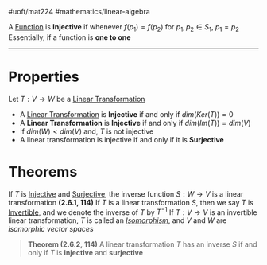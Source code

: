 #uoft/mat224 #mathematics/linear-algebra 

A [Function](../../MAT235/Notes/Function.md) is **Injective**  if whenever $f(p_{1})=f(p_{2})$ for $p_{1},p_{2}\in S_{1}$, $p_{1}=p_{2}$
Essentially, if a function is **one to one**

---
# Properties

Let $T: V \rightarrow W$ be a [Linear Transformation](../../MAT223/Linear%20Transformations.md)

- A [Linear Transformation](../../MAT223/Linear%20Transformations.md) is **Injective** if and only if $dim(Ker(T))= 0$
- A **Linear Transformation** is **Injective** if and only if $dim(Im(T))=dim(V)$
- If $dim(W)<dim(V)$ and, $T$ is not injective 
- A linear transformation is injective if and only if it is **Surjective**

# Theorems
If $T$ is [Injective](.md) and [Surjective](Surjective), the inverse function $S:W\rightarrow V$ is a linear transformation **(2.6.1, 114)**
	If $T$ is a linear transformation $S$, then we say $T$ is [Invertible](Invertible.md), and we denote the inverse of $T$ by $T^{-1}$
	If $T:V\rightarrow V$ is an invertible linear transformation, $T$ is called an *[Isomorphism](Isomorphism.md)*, and $V$ and $W$ are *isomorphic vector spaces*

> **Theorem (2.6.2, 114)**
> 	A linear transformation $T$ has an inverse $S$ if and only if $T$ is **injective** and **surjective**